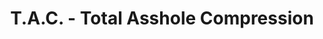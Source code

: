 ---
ee_id_thing: '18'
site: '1'
type: '2'
inv_num: 2004-010
add_credit: In collaboration with the Radical Software Group
url: 2004-010-total-asshole-compression
title: T.A.C. - Total Asshole Compression
year: '2004'
display_year: '2004'
medium: OSX software
dims:
pitch: "​Compression software that makes files bigger."
ps: "​Check the “official” website above to download the software, etc, etc. "
live_url: http://tac-compression.com/
youtube:
related_code:
imgs: total-asshole-compression-screenshot-database-ih.jpg
subheading:
download:
commission:
related: |-
  [13] [2004-004-iron-maidens-number-of-the-beast-compressed-over-and-over] 2004-004 Iron Maidens “The Number of the Beast” compressed over and over as an mp3 666 times
  [43] [2007-007-on-c] 2007-007 On C
  [189] [2004-025-total-asshole-compression] 2004-025 Total Asshole Compression
layout: things-i-made
---